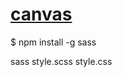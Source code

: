 
# [canvas](https://asindeton.github.io/codejam-canvas/)
$ npm install -g sass

sass style.scss style.css
